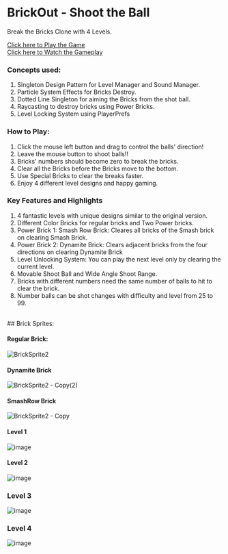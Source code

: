 # BrickOut - Shoot the Ball 
Break the Bricks Clone with 4 Levels. 

[Click here to Play the Game](https://pranay7293.itch.io/brickout) <br> [Click here to Watch the Gameplay](https://youtu.be/6l_MpogWFeo)

### Concepts used:

1. Singleton Design Pattern for Level Manager and Sound Manager.
2. Particle System Effects for Bricks Destroy.
3. Dotted Line Singleton for aiming the Bricks from the shot ball.
4. Raycasting to destroy bricks using Power Bricks.
5. Level Locking System using PlayerPrefs 

### How to Play: 
1. Click the mouse left button and drag to control the balls' direction! <br>
2. Leave the mouse button to shoot balls!!
3. Bricks' numbers should become zero to break the bricks.
4. Clear all the Bricks before the Bricks move to the bottom.
5. Use Special Bricks to clear the breaks faster.
6. Enjoy 4 different level designs and happy gaming.

### Key Features and Highlights
1. 4 fantastic levels with unique designs similar to the original version.
2. Different Color Bricks for regular bricks and Two Power bricks.
3. Power Brick 1: Smash Row Brick: Cleares all bricks of the Smash brick on clearing Smash Brick.
4. Power Brick 2: Dynamite Brick: Clears adjacent bricks from the four directions on clearing Dynamite Brick
5. Level Unlocking System: You can play the next level only by clearing the current level.
6. Movable Shoot Ball and Wide Angle Shoot Range.
7. Bricks with different numbers need the same number of balls to hit to clear the brick.
8. Number balls can be shot changes with difficulty and level from 25 to 99. 
<br>
## Brick Sprites: 


#### Regular Brick:
![BrickSprite2](https://github.com/pranay7293/BrickOut/assets/119421688/b718892e-0e7d-4158-a4b7-5c270c379be7)

<be>

#### Dynamite Brick
![BrickSprite2 - Copy(2)](https://github.com/pranay7293/BrickOut/assets/119421688/55a0585c-9ed2-40e9-94d6-2ac0d04c30f7)

#### SmashRow Brick

![BrickSprite2 - Copy](https://github.com/pranay7293/BrickOut/assets/119421688/714cbea4-fdb3-4382-b624-b02bd6a765b0)

#### Level 1

![image](https://github.com/pranay7293/BrickOut/assets/119421688/8c1485f5-c72e-4817-aea0-cb68842f2c99)

#### Level 2

![image](https://github.com/pranay7293/BrickOut/assets/119421688/db104fc4-1801-49e6-ac75-07d675798b8f)

### Level 3

![image](https://github.com/pranay7293/BrickOut/assets/119421688/c153230a-c009-45a5-aede-73eca906171b)

### Level 4

![image](https://github.com/pranay7293/BrickOut/assets/119421688/c2c0914e-7155-4bd7-ae59-c086183c0e5a)

